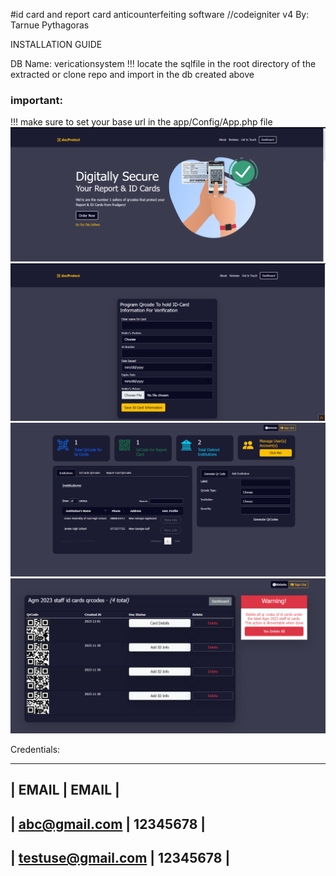 #id card and report card anticounterfeiting software
//codeigniter v4
By: Tarnue Pythagoras


INSTALLATION GUIDE

DB Name: vericationsystem
!!! locate the sqlfile in the root directory of the extracted or clone repo and import in the db created above
### important:
!!! make sure to set your base url in the app/Config/App.php file 
![alt text](1.PNG)
![alt text](2.PNG)
![alt text](3.PNG)
![alt text](5.PNG)

Credentials:
__________________________________
|    EMAIL           | EMAIL      |
----------------------------------
| abc@gmail.com      | 12345678   |  
-----------------------------------
| testuse@gmail.com  | 12345678   |
----------------------------------
